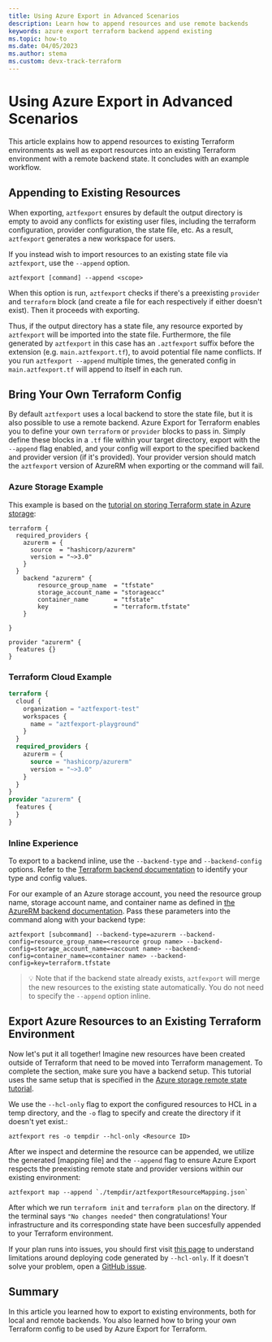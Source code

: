 ```yaml
---
title: Using Azure Export in Advanced Scenarios
description: Learn how to append resources and use remote backends 
keywords: azure export terraform backend append existing
ms.topic: how-to
ms.date: 04/05/2023
ms.author: stema
ms.custom: devx-track-terraform
---
```

# Using Azure Export in Advanced Scenarios
This article explains how to append resources to existing Terraform environments as well as export resources into an existing Terraform environment with a remote backend state. It concludes with an example workflow.

## Appending to Existing Resources
When exporting, `aztfexport` ensures by default the output directory is empty to avoid any conflicts for existing user files, including the terraform configuration, provider configuration, the state file, etc. As a result, `aztfexport` generates a new workspace for users.

If you instead wish to import resources to an existing state file via `aztfexport`, use the `--append` option. 
```console
aztfexport [command] --append <scope>
```
When this option is run, `aztfexport` checks if there's a preexisting `provider` and `terraform` block (and create a file for each respectively if either doesn't exist). Then it proceeds with exporting.

Thus, if the output directory has a state file, any resource exported by `aztfexport` will be imported into the state file. Furthermore, the file generated by `aztfexport` in this case has an `.aztfexport` suffix before the extension (e.g. `main.aztfexport.tf`), to avoid potential file name conflicts. If you run `aztfexport --append` multiple times, the generated config in `main.aztfexport.tf` will append to itself in each run.
## Bring Your Own Terraform Config
By default `aztfexport` uses a local backend to store the state file, but it is also possible to use a remote backend. Azure Export for Terraform enables you to define your own `terraform` or `provider` blocks to pass in. Simply define these blocks in a `.tf` file within your target directory, export with the `--append` flag enabled, and your config will export to the specified backend and provider version (if it's provided). Your provider version should match the `aztfexport` version of AzureRM when exporting or the command will fail.
### Azure Storage Example
This example is based on the [tutorial on storing Terraform state in Azure storage](store-state-in-azure-storage.md):
```
terraform {
  required_providers {
    azurerm = {
      source  = "hashicorp/azurerm"
      version = "~>3.0"
    }
  }
    backend "azurerm" {
        resource_group_name  = "tfstate"
        storage_account_name = "storageacc"
        container_name       = "tfstate"
        key                  = "terraform.tfstate"
    }

}

provider "azurerm" {
  features {}
}
```

### Terraform Cloud Example
```terraform
terraform {
  cloud {
    organization = "aztfexport-test"
    workspaces {
      name = "aztfexport-playground"
    }
  }
  required_providers {
    azurerm = {
      source = "hashicorp/azurerm"
      version = "~>3.0"
    }
  }
}
provider "azurerm" {
  features {
  }
}
```
### Inline Experience
To export to a backend inline, use the `--backend-type` and `--backend-config` options. Refer to the [Terraform backend documentation](https://www.terraform.io/language/settings/backends) to identify your type and config values.

For our example of an Azure storage account, you need the resource group name, storage account name, and container name as defined in [the AzureRM backend documentation](https://www.terraform.io/language/settings/backends/azurerm#azurerm). Pass these parameters into the command along with your backend type:

```shell
aztfexport [subcommand] --backend-type=azurerm --backend-config=resource_group_name=<resource group name> --backend-config=storage_account_name=<account name> --backend-config=container_name=<container name> --backend-config=key=terraform.tfstate 
```
> 💡 Note that if the backend state already exists, `aztfexport` will merge the new resources to the existing state automatically. You do not need to specify the `--append` option inline.

## Export Azure Resources to an Existing Terraform Environment
Now let's put it all together! Imagine new resources have been created outside of Terraform that need to be moved into Terraform management. To complete the section, make sure you have a backend setup. This tutorial uses the same setup that is specified in the [Azure storage remote state tutorial](store-state-in-azure-storage.md).

We use the `--hcl-only` flag to export the configured resources to HCL in a temp directory, and the `-o` flag to specify and create the directory if it doesn't yet exist.:
```console
aztfexport res -o tempdir --hcl-only <Resource ID>
```

After we inspect and determine the resource can be appended, we utilize the generated [mapping file] and the `--append` flag to ensure Azure Export respects the preexisting remote state and provider versions within our existing environment:
```console
aztfexport map --append `./tempdir/aztfexportResourceMapping.json`
```
After which we run `terraform init` and `terraform plan` on the directory. If the terminal says `"No changes needed"` then congratulations! Your infrastructure and its corresponding state have been succesfully appended to your Terraform environment.

If your plan runs into issues, you should first visit [this page](aztfexport-how.md#limitations) to understand limitations around deploying code generated by `--hcl-only`. If it doesn't solve your problem, open a [GitHub issue](https://github.com/Azure/aztfexport/issues).

## Summary
In this article you learned how to export to existing environments, both for local and remote backends. You also learned how to bring your own Terraform config to be used by Azure Export for Terraform.